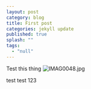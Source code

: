 ```yaml
---
layout: post
category: blog
title: First post
categories: jekyll update
published: true
splash: ""
tags: 
  - "null"
---
```


Test this thing
![IMAG0048.jpg]({{site.baseurl}}/media/IMAG0048.jpg)

test test 123
